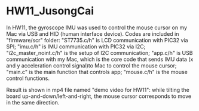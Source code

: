 # HW11_JusongCai

In HW11, the gyroscope IMU was used to control the mouse cursor on my Mac via USB and HID (human interface device). Codes are included in "firmware/scr" folder: "ST7735.c/h" is LCD communication with PIC32 via SPI; "imu.c/h" is IMU communication with PIC32 via I2C; "i2c_master_noint.c/h" is the setup of I2C communication; "app.c/h" is USB communication with my Mac, which is the core code that sends IMU data (x and y acceleration control signal)to Mac to control the mouse cursor; "main.c" is the main function that controls app; "mouse.c/h" is the mouse control functions.

Result is shown in mp4 file named "demo video for HW11": while tilting the board up-and-down/left-and-right, the mouse cursor corresponds to move in the same direction. 